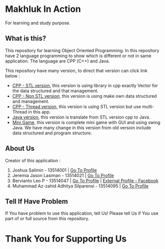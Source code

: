 # Makhluk In Action
For learning and study purpose.

## What is this?
This repository for learning Object Oriented Programming. In this repository have 2 language programming to show which is different or not in same application. The language are CPP (C++) and Java.

This repository have many version, to direct that version can click link below :

* [CPP - STL version](source-stl), this version is using library in cpp exactly Vector for the data structured and that management.
* [CPP - Non STL version](source), this version is using make own data structured and management.
* [CPP - Thread version](sourceThread), this version is using STL version but use multi-Thread in this app.
* [Java version](java), this version is translate from STL version cpp to Java.
* [Mini Game](GameMakhluk), this version is complete mini game with GUI and using swing Java. We have many change in this version from old version include data structured and program structure.
 
## About Us
Creator of this application :

1. Joshua Salimin - 13514001 | [Go To Profile](http://github.com/JoshuaSalimin) 
2. Jeremia Jason Lasiman - 13514021 | [Go To Profile](http://github.com/JeremiaJ)
3. Bervianto Leo P - 13514047 | [Go To Profile](http://github.com/berviantoleo) | [External Profile - Facebook](https://www.facebook.com/profile.php?id=100000330768325)
4. Muhammad Az-zahid Adhitya Silparensi - 13514095 | [Go To Profile](http://github.com/Azzahid)
 
## Tell If Have Problem
If You have problem to use this application, tell Us! Please tell Us if You use part of or full source from this repository.

# Thank You for Supporting Us 
